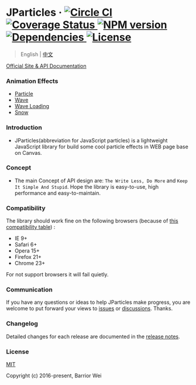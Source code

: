 <h1>
  JParticles ·
  <a href="https://circleci.com/gh/Barrior/JParticles">
    <img src="https://circleci.com/gh/Barrior/JParticles.svg?style=shield" alt="Circle CI">
  </a>
  <a href="https://coveralls.io/github/Barrior/JParticles?branch=master">
    <img src="https://coveralls.io/repos/github/Barrior/JParticles/badge.svg?branch=master" alt="Coverage Status">
  </a>
  <a href="https://badge.fury.io/js/jparticles">
    <img src="https://badge.fury.io/js/jparticles.svg" alt="NPM version">
  </a>
  <a href="https://www.npmjs.com/package/jparticles">
    <img src="https://img.shields.io/badge/dependencies-none-brightgreen.svg" alt="Dependencies">
  </a>
  <a href="https://github.com/Barrior/JParticles/blob/master/LICENSE">
    <img src="https://img.shields.io/badge/license-MIT-blue.svg" alt="License">
  </a>
</h1>

> English | [中文](./README.md)

[Official Site & API Documentation](https://jparticles.js.org/)


### Animation Effects

- [Particle](https://jparticles.js.org/#/examples/particle)
- [Wave](https://jparticles.js.org/#/examples/wave)
- [Wave Loading](https://jparticles.js.org/#/examples/wave_loading)
- [Snow](https://jparticles.js.org/#/examples/snow)


### Introduction

- JParticles(abbreviation for JavaScript particles) is a lightweight JavaScript library for build some cool particle effects in WEB page base on Canvas.


### Concept

- The main Concept of API design are: `The Write Less, Do More` and `Keep It Simple And Stupid`. Hope the library is easy-to-use, high performance and easy-to-maintain.


### Compatibility

The library should work fine on the following browsers (because of [this compatibility table](./docs/compatibility_table.md)) :

- IE 9+
- Safari 6+
- Opera 15+
- Firefox 21+
- Chrome 23+

For not support browsers it will fail quietly.


### Communication

If you have any questions or ideas to help JParticles make progress, you are welcome to put forward your views to [issues](https://github.com/Barrior/JParticles/issues) or [discussions](https://github.com/Barrior/JParticles/discussions). Thanks.


### Changelog

Detailed changes for each release are documented in the [release notes](https://github.com/Barrior/JParticles/releases).


### License

[MIT](./LICENSE)

Copyright (c) 2016-present, Barrior Wei
